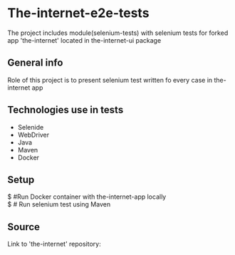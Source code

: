 # The-internet-e2e-tests

The project includes module(selenium-tests) with selenium tests for forked app 'the-internet' located in the-internet-ui package

## General info
Role of this project is to present selenium test written fo every case in the-internet app
	
## Technologies use in tests
* Selenide
* WebDriver
* Java
* Maven
* Docker
	
## Setup
$         #Run Docker container with the-internet-app locally  
$          # Run selenium test using Maven


## Source

Link to 'the-internet' repository: 
